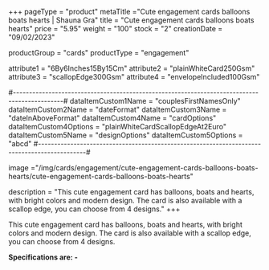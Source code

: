+++
pageType = "product"
metaTitle ="Cute engagement cards balloons boats hearts | Shauna Gra"
title = "Cute engagement cards balloons boats hearts"
price = "5.95"
weight = "100"
stock = "2"
creationDate = "09/02/2023"

productGroup = "cards"
productType = "engagement"

attribute1 = "6By6Inches15By15Cm" 
attribute2 = "plainWhiteCard250Gsm" 
attribute3 = "scallopEdge300Gsm" 
attribute4 = "envelopeIncluded100Gsm"

#---------------------------------------------------------------------------------------------#
dataItemCustom1Name = "couplesFirstNamesOnly"
dataItemCustom2Name = "dateFormat"
dataItemCustom3Name = "dateInAboveFormat"
dataItemCustom4Name = "cardOptions"
dataItemCustom4Options = "plainWhiteCardScallopEdgeAt2Euro"
dataItemCustom5Name = "designOptions"
dataItemCustom5Options = "abcd"
#---------------------------------------------------------------------------------------------#
 
image ="/img/cards/engagement/cute-engagement-cards-balloons-boats-hearts/cute-engagement-cards-balloons-boats-hearts"
 
description = "This cute engagement card has balloons, boats and hearts, with bright colors and modern design. The card is also available with a scallop edge, you can choose from 4 designs."
+++

This cute engagement card has balloons, boats and hearts, with bright colors and modern design. The card is also available with a scallop edge, you can choose from 4 designs.

**Specifications are: -**
